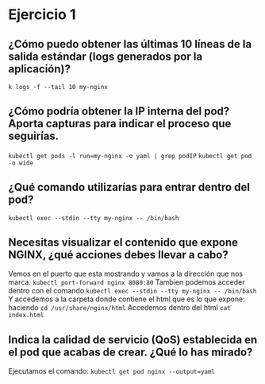 # Ejercicio 1 
   
 ## ¿Cómo puedo obtener las últimas 10 líneas de la salida estándar (logs generados por la aplicación)?
 `k logs -f --tail 10 my-nginx`
 ## ¿Cómo podría obtener la IP interna del pod? Aporta capturas para indicar el proceso que seguirías.
 `kubectl get pods -l run=my-nginx -o yaml | grep podIP`
 `kubectl get pod -o wide`
 ## ¿Qué comando utilizarías para entrar dentro del pod?
 `kubectl exec --stdin --tty my-nginx -- /bin/bash`
 ## Necesitas visualizar el contenido que expone NGINX, ¿qué acciones debes llevar a cabo?
Vemos en el puerto que esta mostrando y vamos a la dirección que nos marca.
    `kubectl port-forward nginx 8080:80`
Tambien podemos acceder dentro con el comando
     `kubectl exec --stdin --tty my-nginx -- /bin/bash`
Y accedemos a la carpeta donde contiene el html que es lo que expone: haciendo 
`cd /usr/share/nginx/html`
Accedemos dentro del html `cat index.html`

 ## Indica la calidad de servicio (QoS) establecida en el pod que acabas de crear. ¿Qué lo has mirado?
 Ejecutamos el comando:
    `kubectl get pod nginx --output=yaml`
